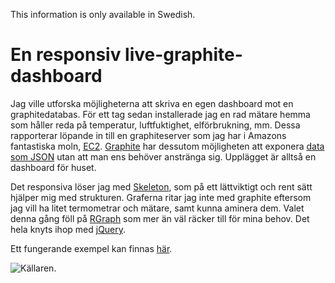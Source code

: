 This information is only available in Swedish.

# En responsiv live-graphite-dashboard
Jag ville utforska möjligheterna att skriva en egen dashboard mot en graphitedatabas. För ett tag sedan installerade jag en rad mätare hemma som håller reda på temperatur, luftfuktighet, elförbrukning, mm. Dessa rapporterar löpande in till en graphiteserver som jag har i Amazons fantastiska moln, [EC2](http://aws.amazon.com/ec2/). [Graphite](http://graphite.wikidot.com/) har dessutom möjligheten att exponera [data som JSON](http://graphite.readthedocs.org/en/1.0/url-api.html#format) utan att man ens behöver anstränga sig. Upplägget är alltså en dashboard för huset.

Det responsiva löser jag med [Skeleton](http://www.getskeleton.com/), som på ett lättviktigt och rent sätt hjälper mig med strukturen. Graferna ritar jag inte med graphite eftersom jag vill ha litet termometrar och mätare, samt kunna aminera dem. Valet denna gång föll på [RGraph](http://www.rgraph.net/) som mer än väl räcker till för mina behov. Det hela knyts ihop med [jQuery](http://jquery.com/).


Ett fungerande exempel kan finnas [här](http://hem.lizell.se/content/dash/).

![Källaren](https://www.evernote.com/shard/s19/sh/ca82d9b8-4908-498a-a0b0-84328687a824/17aa447f2faa35d48b23a2d8315c43cd/res/1be692af-1fa7-42e9-a75f-3050c2909aee/skitch.png?resizeSmall&width=400 "Källaren").
